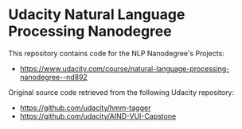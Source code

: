 # Udacity Natural Language Processing Nanodegree

This repository contains code for the NLP Nanodegree's Projects:
- https://www.udacity.com/course/natural-language-processing-nanodegree--nd892

Original source code retrieved from the following Udacity repository:
- https://github.com/udacity/hmm-tagger
- https://github.com/udacity/AIND-VUI-Capstone

